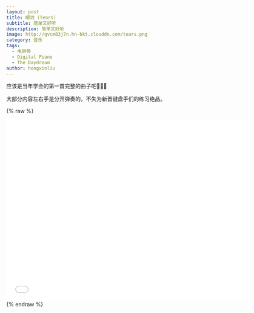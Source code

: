 ```yaml
---
layout: post
title: 眼泪 (Tears)
subtitle: 简单又好听
description: 简单又好听
image: http://qvcm83j7n.hn-bkt.clouddn.com/tears.png
category: 音乐
tags:
  - 电钢琴
  - Digital Piano
  - The Daydream
author: hongxinliu
---
```


应该是当年学会的第一首完整的曲子吧🤔🤔🤔

大部分内容左右手是分开弹奏的，不失为新晋键盘手们的练习绝品。

{% raw %}
<div class="iframe-container">
  <iframe height="480" width="640" src="//player.bilibili.com/player.html?aid=89754314&cid=153282444&page=1" scrolling="no" border="0" frameborder="no" framespacing="0" allowfullscreen="true"> </iframe>
</div>
{% endraw %}
